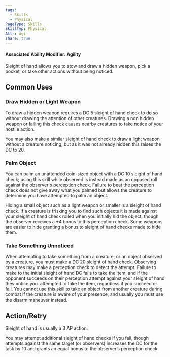 ```yaml
---
tags:
  - Skills
  - Physical
PageType: Skills
SkillTyp: Physical
Attr: Agi
share: true
---
```

#### Associated Ability Modifier: Agility
Sleight of hand allows you to stow and draw a hidden weapon, pick a pocket, or take other actions without being noticed.
## Common Uses

### Draw Hidden or Light Weapon

To draw a hidden weapon requires a DC 5 sleight of hand check to do so without drawing the attention of other creatures. Drawing a non hidden weapon or failing this check causes nearby creatures to take notice of your hostile action.

You may also make a similar sleight of hand check to draw a light weapon without a creature noticing, but as it was not already hidden this raises the DC to 20.

### Palm Object

You can palm an unattended coin-sized object with a DC 10 sleight of hand check; using this skill while observed is instead made as an opposed roll against the observer's perception check. Failure to beat the perception check does not give away what you palmed but allows the creature to determine you have attempted to palm an object.

Hiding a small object such as a light weapon or smaller is a sleight of hand check. If a creature is frisking you to find such objects it is made against your sleight of hand check rolled when you initially hid the object, though the observer receives a +4 bonus to this perception check. Some weapons are easier to hide granting a bonus to sleight of hand checks made to hide them.

### Take Something Unnoticed

When attempting to take something from a creature, or an object observed by a creature, you must make a DC 20 sleight of hand check. Observing creatures may make a perception check to detect the attempt. Failure to make to the initial sleight of hand DC fails to take the item, and if the opponent succeeds on their perception attempt against your sleight of hand they notice you  attempted to take the item, regardless if you succeed or fail. You cannot use this skill to take an object from another creature during combat if the creature is aware of your presence, and usually you must use the disarm maneuver instead.

## Action/Retry

Sleight of hand is usually a 3 AP action.

You may attempt additional sleight of hand checks if you fail, though attempts against the same target (or observers) increases the DC for the task by 10 and grants an equal bonus to the observer’s perception check.